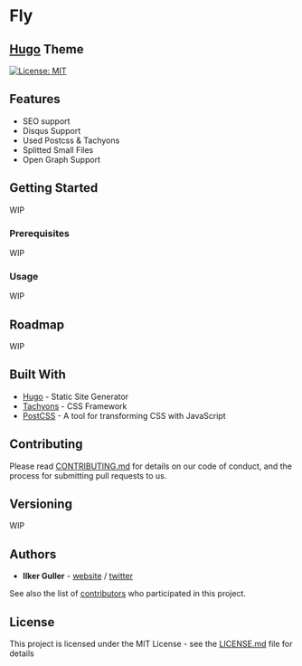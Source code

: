# Fly
## [Hugo](http://gohugo.io) Theme

[![License: MIT](https://img.shields.io/badge/License-MIT-yellow.svg)](https://opensource.org/licenses/MIT)

## Features

- SEO support
- Disqus Support
- Used Postcss & Tachyons
- Splitted Small Files
- Open Graph Support

## Getting Started

WIP

### Prerequisites

WIP

### Usage

WIP

## Roadmap

WIP

## Built With

* [Hugo](https://gohugo.io) - Static Site Generator
* [Tachyons](https://tachyons.io) - CSS Framework
* [PostCSS](https://postcss.org) - A tool for transforming CSS with JavaScript

## Contributing

Please read [CONTRIBUTING.md](CONTRIBUTING.md) for details on our code of conduct, and the process for submitting pull requests to us.

## Versioning

WIP

## Authors

* **Ilker Guller** - [website](http://ilkerguller.com) / [twitter](https://twitter.com/the_bluescreen)

See also the list of [contributors](https://github.com/Sly777/fly/contributors) who participated in this project.

## License

This project is licensed under the MIT License - see the [LICENSE.md](LICENSE.md) file for details

